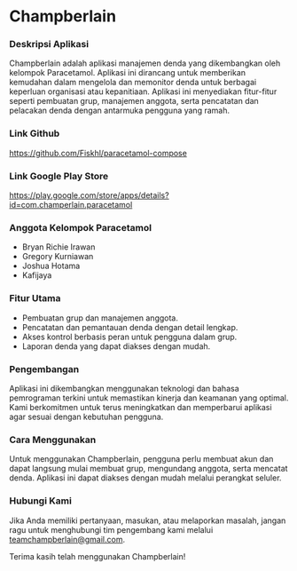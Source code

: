 # Champberlain

### Deskripsi Aplikasi
Champberlain adalah aplikasi manajemen denda yang dikembangkan oleh kelompok Paracetamol. 
Aplikasi ini dirancang untuk memberikan kemudahan dalam mengelola dan memonitor denda untuk berbagai keperluan organisasi atau kepanitiaan. 
Aplikasi ini menyediakan fitur-fitur seperti pembuatan grup, manajemen anggota, serta pencatatan dan pelacakan denda dengan antarmuka pengguna yang ramah.

### Link Github
https://github.com/Fiskhl/paracetamol-compose

### Link Google Play Store
https://play.google.com/store/apps/details?id=com.champerlain.paracetamol

### Anggota Kelompok Paracetamol
- Bryan Richie Irawan
- Gregory Kurniawan
- Joshua Hotama
- Kafijaya

### Fitur Utama
- Pembuatan grup dan manajemen anggota.
- Pencatatan dan pemantauan denda dengan detail lengkap.
- Akses kontrol berbasis peran untuk pengguna dalam grup.
- Laporan denda yang dapat diakses dengan mudah.

### Pengembangan
Aplikasi ini dikembangkan menggunakan teknologi dan bahasa pemrograman terkini untuk memastikan kinerja dan keamanan yang optimal. Kami berkomitmen untuk terus meningkatkan dan memperbarui aplikasi agar sesuai dengan kebutuhan pengguna.

### Cara Menggunakan
Untuk menggunakan Champberlain, pengguna perlu membuat akun dan dapat langsung mulai membuat grup, mengundang anggota, serta mencatat denda. Aplikasi ini dapat diakses dengan mudah melalui perangkat seluler.

### Hubungi Kami
Jika Anda memiliki pertanyaan, masukan, atau melaporkan masalah, jangan ragu untuk menghubungi tim pengembang kami melalui teamchampberlain@gmail.com.



Terima kasih telah menggunakan Champberlain!

